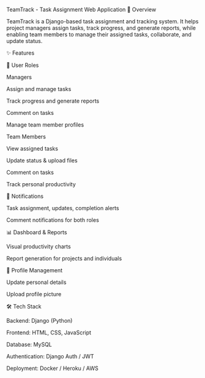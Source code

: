 TeamTrack - Task Assignment Web Application
📌 Overview

TeamTrack is a Django-based task assignment and tracking system. It helps project managers assign tasks, track progress, and generate reports, while enabling team members to manage their assigned tasks, collaborate, and update status.

✨ Features

👤 User Roles

Managers

Assign and manage tasks

Track progress and generate reports

Comment on tasks

Manage team member profiles

Team Members

View assigned tasks

Update status & upload files

Comment on tasks

Track personal productivity

🔔 Notifications

Task assignment, updates, completion alerts

Comment notifications for both roles

📊 Dashboard & Reports

Visual productivity charts

Report generation for projects and individuals

📝 Profile Management

Update personal details

Upload profile picture

🛠️ Tech Stack

Backend: Django (Python)

Frontend: HTML, CSS, JavaScript 

Database: MySQL

Authentication: Django Auth / JWT

Deployment: Docker / Heroku / AWS 
